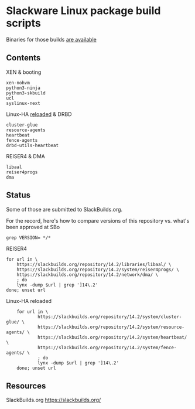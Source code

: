 # Slackware Linux package build scripts

Binaries for those builds [are available](https://lab.nethence.com/slackbuilds/)

## Contents

XEN & booting

	xen-nohvm
	python3-ninja
	python3-skbuild
	ucl
	syslinux-next

Linux-HA [reloaded](https://pub.nethence.com/server/linuxha-oldschool) & DRBD

	cluster-glue
	resource-agents
	heartbeat
	fence-agents
	drbd-utils-heartbeat

REISER4 & DMA

	libaal
	reiser4progs
	dma

## Status

Some of those are submitted to SlackBuilds.org.

For the record, here's how to compare versions of this repository vs. what's been approved at SBo

	grep VERSION= */*

<!--
XEN & booting
-->

REISER4

	for url in \
		https://slackbuilds.org/repository/14.2/libraries/libaal/ \
		https://slackbuilds.org/repository/14.2/system/reiser4progs/ \
		https://slackbuilds.org/repository/14.2/network/dma/ \
		; do
		lynx -dump $url | grep ']14\.2'
	done; unset url

Linux-HA reloaded

        for url in \
                https://slackbuilds.org/repository/14.2/system/cluster-glue/ \
                https://slackbuilds.org/repository/14.2/system/resource-agents/ \
                https://slackbuilds.org/repository/14.2/system/heartbeat/ \
                https://slackbuilds.org/repository/14.2/system/fence-agents/ \
                ; do
                lynx -dump $url | grep ']14\.2'
        done; unset url

## Resources

SlackBuilds.org
https://slackbuilds.org/

